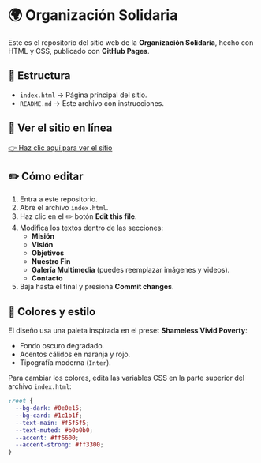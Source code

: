 # 🌍 Organización Solidaria

Este es el repositorio del sitio web de la **Organización Solidaria**, hecho con HTML y CSS, publicado con **GitHub Pages**.

## 📌 Estructura
- `index.html` → Página principal del sitio.
- `README.md` → Este archivo con instrucciones.

## 🚀 Ver el sitio en línea
[👉 Haz clic aquí para ver el sitio](https://sknn.github.io/spucsp/)

## ✏️ Cómo editar
1. Entra a este repositorio.
2. Abre el archivo `index.html`.
3. Haz clic en el ✏️ botón **Edit this file**.
4. Modifica los textos dentro de las secciones:
   - **Misión**
   - **Visión**
   - **Objetivos**
   - **Nuestro Fin**
   - **Galería Multimedia** (puedes reemplazar imágenes y videos).
   - **Contacto**
5. Baja hasta el final y presiona **Commit changes**.

## 🎨 Colores y estilo
El diseño usa una paleta inspirada en el preset **Shameless Vivid Poverty**:
- Fondo oscuro degradado.
- Acentos cálidos en naranja y rojo.
- Tipografía moderna (`Inter`).

Para cambiar los colores, edita las variables CSS en la parte superior del archivo `index.html`:

```css
:root {
  --bg-dark: #0e0e15;
  --bg-card: #1c1b1f;
  --text-main: #f5f5f5;
  --text-muted: #b0b0b0;
  --accent: #ff6600;
  --accent-strong: #ff3300;
}
